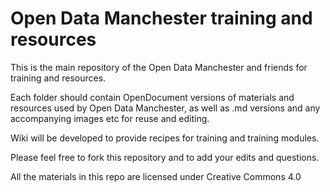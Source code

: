 # Open Data Manchester training and resources

This is the main repository of the Open Data Manchester and friends for training and resources. 

Each folder should contain OpenDocument versions of materials and resources used by Open Data Manchester, as well as .md versions and any accompanying images etc for reuse and editing.

Wiki will be developed to provide recipes for training and training modules.

Please feel free to fork this repository and to add your edits and questions.

All the materials in this repo are licensed under Creative Commons 4.0 
